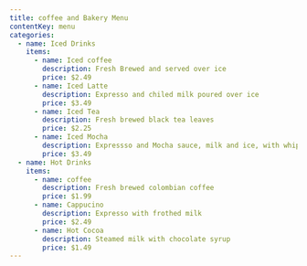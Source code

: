 ```yaml
---
title: coffee and Bakery Menu
contentKey: menu
categories:
  - name: Iced Drinks
    items:
      - name: Iced coffee
        description: Fresh Brewed and served over ice
        price: $2.49
      - name: Iced Latte
        description: Expresso and chiled milk poured over ice
        price: $3.49
      - name: Iced Tea
        description: Fresh brewed black tea leaves
        price: $2.25
      - name: Iced Mocha
        description: Expressso and Mocha sauce, milk and ice, with whipped cream
        price: $3.49
  - name: Hot Drinks
    items:
      - name: coffee
        description: Fresh brewed colombian coffee
        price: $1.99
      - name: Cappucino
        description: Expresso with frothed milk
        price: $2.49
      - name: Hot Cocoa
        description: Steamed milk with chocolate syrup
        price: $1.49
---
```

